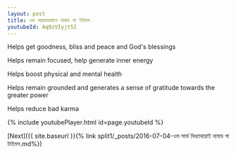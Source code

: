 ```yaml
---
layout: post
title: ওম সারভাথমানে নামায গা টাইমস
youtubeId: Aq9zVIyjt5I
---
```

 
 
Helps get goodness, bliss and peace and God's blessings
 
Helps remain focused, help generate inner energy 
 
Helps boost physical and mental health 
 
Helps remain grounded and generates a sense of gratitude towards the greater power 
 
Helps reduce bad karma
 
 
 
 


{% include youtubePlayer.html id=page.youtubeId %}
 
[Next]({{ site.baseurl }}{% link  split1/_posts/2016-07-04-ওম সার্ভ বিখ্যাথায়াই নামায গা টাইমস.md%})
 
